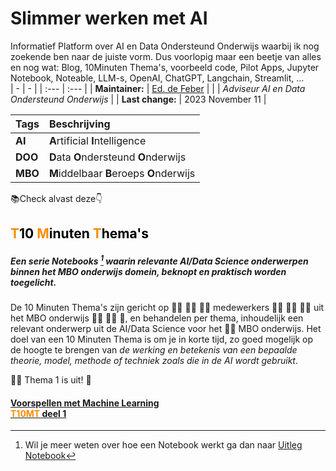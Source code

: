 # Slimmer werken met AI
Informatief Platform over AI en Data Ondersteund Onderwijs waarbij ik nog zoekende ben naar de juiste vorm.
Dus voorlopig maar een beetje van alles en nog wat: Blog, 10Minuten Thema's, voorbeeld code, Pilot Apps, Jupyter Notebook, Noteable, LLM-s, OpenAI, ChatGPT, Langchain, Streamlit, ...   
| - | - |
| :--- | :--- |
| **Maintainer:** | [Ed. de Feber](mailto://ed.de.feber@outlook.com) |
| | *Adviseur AI en Data Ondersteund Onderwijs* | 
| **Last change:** | 2023 November 11 |
<br>

| Tags | Beschrijving |
| :--- | :---|
| **AI** | **A**rtificial **I**ntelligence |
| **DOO** | **D**ata **O**ndersteund **O**nderwijs |
| **MBO** | **M**iddelbaar **B**eroeps **O**nderwijs |

📚Check alvast deze👇

## <font color="#000"><font color="darkorange">T</font>10 <font color="darkorange">M</font>inuten <font color="darkorange">T</font>hema's</font>
##### Een serie *Notebooks* [^1] waarin relevante AI/Data Science onderwerpen binnen het MBO onderwijs domein, beknopt en praktisch worden toegelicht.  

De 10 Minuten Thema's zijn gericht op 👩‍🏫 👩‍⚖️ 👨‍🍳 medewerkers 👷‍♀️ 🧑‍⚕️ 🧑‍🏫 uit het MBO onderwijs  👩‍🔧 🧑‍💼 👮, en behandelen per thema, inhoudelijk een relevant onderwerp uit de AI/Data Science voor het 🧑‍🎓 MBO onderwijs. Het doel van een 10 Minuten Thema is om je in korte tijd, zo goed mogelijk op de hoogte te brengen van *de werking en betekenis van een bepaalde theorie, model, methode of techniek zoals die in de AI wordt gebruikt*.

🚴‍♂️ Thema 1 is uit! 🏃 

#### [Voorspellen met Machine Learning<br> **<font color="darkorange">T10MT</font> deel 1**](https://app.noteable.io/published/513c4771-e741-432c-9b00-ffd39e9d846d/10Min_Thema_1_Voorspellen)

[^1]: Wil je meer weten over hoe een Notebook werkt ga dan naar [Uitleg Notebook](https://app.noteable.io/f/cce7345d-e0d8-4cd2-91f1-80f69d272957/What-can-you-do-in-a-Noteable-notebook.ipynb)   

